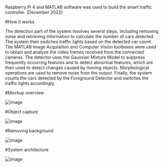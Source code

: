 Raspberry Pi 4 and MATLAB software was used to build the smart traffic controller. (December 2022)

#How it works

The detection part of the system involves several steps, including removing noise and retrieving information to calculate the number of cars detected. 
The system then switches traffic lights based on the detected car count. The MATLAB Image Acquisition and Computer Vision toolboxes were used to obtain 
and analyze the video frames received from the connected cameras. The detector uses the Gaussian Mixture Model to suppress frequently occurring features 
and to detect abnormal features, which are then used to detect changes caused by moving objects. Morphological operations are used to remove noise 
from the output. Finally, the system counts the cars detected by the Foreground Detector and switches the traffic lights accordingly. 

#Mockup overview

![image](https://github.com/user-attachments/assets/b04f435b-00cf-4063-af6c-d55acd7ae761)

#Object capture

![image](https://github.com/user-attachments/assets/7f8eb59e-db55-4f5b-9177-89e50c9cd276)

#Removing background

![image](https://github.com/user-attachments/assets/f671766c-7438-4bc7-8566-4e3188dee241)

#System architecture

![image](https://github.com/user-attachments/assets/a2e5ccb3-bcce-42b8-96d8-66e32d1aa8bb)




